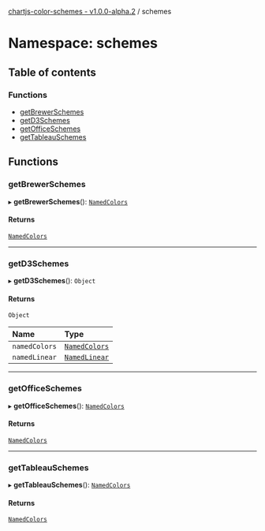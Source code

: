 [chartjs-color-schemes - v1.0.0-alpha.2](../README.md) / schemes

# Namespace: schemes

## Table of contents

### Functions

- [getBrewerSchemes](schemes.md#getbrewerschemes)
- [getD3Schemes](schemes.md#getd3schemes)
- [getOfficeSchemes](schemes.md#getofficeschemes)
- [getTableauSchemes](schemes.md#gettableauschemes)

## Functions

### getBrewerSchemes

▸ **getBrewerSchemes**(): [`NamedColors`](../README.md#namedcolors)

#### Returns

[`NamedColors`](../README.md#namedcolors)

___

### getD3Schemes

▸ **getD3Schemes**(): `Object`

#### Returns

`Object`

| Name | Type |
| :------ | :------ |
| `namedColors` | [`NamedColors`](../README.md#namedcolors) |
| `namedLinear` | [`NamedLinear`](../README.md#namedlinear) |

___

### getOfficeSchemes

▸ **getOfficeSchemes**(): [`NamedColors`](../README.md#namedcolors)

#### Returns

[`NamedColors`](../README.md#namedcolors)

___

### getTableauSchemes

▸ **getTableauSchemes**(): [`NamedColors`](../README.md#namedcolors)

#### Returns

[`NamedColors`](../README.md#namedcolors)
